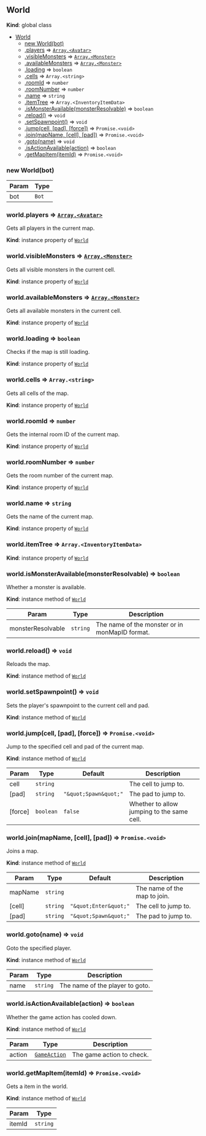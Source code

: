 <a name="World"></a>

## World
**Kind**: global class  

* [World](#World)
    * [new World(bot)](#new_World_new)
    * [.players](#World+players) ⇒ [<code>Array.&lt;Avatar&gt;</code>](#Avatar)
    * [.visibleMonsters](#World+visibleMonsters) ⇒ [<code>Array.&lt;Monster&gt;</code>](#Monster)
    * [.availableMonsters](#World+availableMonsters) ⇒ [<code>Array.&lt;Monster&gt;</code>](#Monster)
    * [.loading](#World+loading) ⇒ <code>boolean</code>
    * [.cells](#World+cells) ⇒ <code>Array.&lt;string&gt;</code>
    * [.roomId](#World+roomId) ⇒ <code>number</code>
    * [.roomNumber](#World+roomNumber) ⇒ <code>number</code>
    * [.name](#World+name) ⇒ <code>string</code>
    * [.itemTree](#World+itemTree) ⇒ <code>Array.&lt;InventoryItemData&gt;</code>
    * [.isMonsterAvailable(monsterResolvable)](#World+isMonsterAvailable) ⇒ <code>boolean</code>
    * [.reload()](#World+reload) ⇒ <code>void</code>
    * [.setSpawnpoint()](#World+setSpawnpoint) ⇒ <code>void</code>
    * [.jump(cell, [pad], [force])](#World+jump) ⇒ <code>Promise.&lt;void&gt;</code>
    * [.join(mapName, [cell], [pad])](#World+join) ⇒ <code>Promise.&lt;void&gt;</code>
    * [.goto(name)](#World+goto) ⇒ <code>void</code>
    * [.isActionAvailable(action)](#World+isActionAvailable) ⇒ <code>boolean</code>
    * [.getMapItem(itemId)](#World+getMapItem) ⇒ <code>Promise.&lt;void&gt;</code>

<a name="new_World_new"></a>

### new World(bot)

| Param | Type |
| --- | --- |
| bot | <code>Bot</code> | 

<a name="World+players"></a>

### world.players ⇒ [<code>Array.&lt;Avatar&gt;</code>](#Avatar)
Gets all players in the current map.

**Kind**: instance property of [<code>World</code>](#World)  
<a name="World+visibleMonsters"></a>

### world.visibleMonsters ⇒ [<code>Array.&lt;Monster&gt;</code>](#Monster)
Gets all visible monsters in the current cell.

**Kind**: instance property of [<code>World</code>](#World)  
<a name="World+availableMonsters"></a>

### world.availableMonsters ⇒ [<code>Array.&lt;Monster&gt;</code>](#Monster)
Gets all available monsters in the current cell.

**Kind**: instance property of [<code>World</code>](#World)  
<a name="World+loading"></a>

### world.loading ⇒ <code>boolean</code>
Checks if the map is still loading.

**Kind**: instance property of [<code>World</code>](#World)  
<a name="World+cells"></a>

### world.cells ⇒ <code>Array.&lt;string&gt;</code>
Gets all cells of the map.

**Kind**: instance property of [<code>World</code>](#World)  
<a name="World+roomId"></a>

### world.roomId ⇒ <code>number</code>
Gets the internal room ID of the current map.

**Kind**: instance property of [<code>World</code>](#World)  
<a name="World+roomNumber"></a>

### world.roomNumber ⇒ <code>number</code>
Gets the room number of the current map.

**Kind**: instance property of [<code>World</code>](#World)  
<a name="World+name"></a>

### world.name ⇒ <code>string</code>
Gets the name of the current map.

**Kind**: instance property of [<code>World</code>](#World)  
<a name="World+itemTree"></a>

### world.itemTree ⇒ <code>Array.&lt;InventoryItemData&gt;</code>
**Kind**: instance property of [<code>World</code>](#World)  
<a name="World+isMonsterAvailable"></a>

### world.isMonsterAvailable(monsterResolvable) ⇒ <code>boolean</code>
Whether a monster is available.

**Kind**: instance method of [<code>World</code>](#World)  

| Param | Type | Description |
| --- | --- | --- |
| monsterResolvable | <code>string</code> | The name of the monster or in monMapID format. |

<a name="World+reload"></a>

### world.reload() ⇒ <code>void</code>
Reloads the map.

**Kind**: instance method of [<code>World</code>](#World)  
<a name="World+setSpawnpoint"></a>

### world.setSpawnpoint() ⇒ <code>void</code>
Sets the player's spawnpoint to the current cell and pad.

**Kind**: instance method of [<code>World</code>](#World)  
<a name="World+jump"></a>

### world.jump(cell, [pad], [force]) ⇒ <code>Promise.&lt;void&gt;</code>
Jump to the specified cell and pad of the current map.

**Kind**: instance method of [<code>World</code>](#World)  

| Param | Type | Default | Description |
| --- | --- | --- | --- |
| cell | <code>string</code> |  | The cell to jump to. |
| [pad] | <code>string</code> | <code>&quot;\&quot;Spawn\&quot;&quot;</code> | The pad to jump to. |
| [force] | <code>boolean</code> | <code>false</code> | Whether to allow jumping to the same cell. |

<a name="World+join"></a>

### world.join(mapName, [cell], [pad]) ⇒ <code>Promise.&lt;void&gt;</code>
Joins a map.

**Kind**: instance method of [<code>World</code>](#World)  

| Param | Type | Default | Description |
| --- | --- | --- | --- |
| mapName | <code>string</code> |  | The name of the map to join. |
| [cell] | <code>string</code> | <code>&quot;\&quot;Enter\&quot;&quot;</code> | The cell to jump to. |
| [pad] | <code>string</code> | <code>&quot;\&quot;Spawn\&quot;&quot;</code> | The pad to jump to. |

<a name="World+goto"></a>

### world.goto(name) ⇒ <code>void</code>
Goto the specified player.

**Kind**: instance method of [<code>World</code>](#World)  

| Param | Type | Description |
| --- | --- | --- |
| name | <code>string</code> | The name of the player to goto. |

<a name="World+isActionAvailable"></a>

### world.isActionAvailable(action) ⇒ <code>boolean</code>
Whether the game action has cooled down.

**Kind**: instance method of [<code>World</code>](#World)  

| Param | Type | Description |
| --- | --- | --- |
| action | [<code>GameAction</code>](#GameAction) | The game action to check. |

<a name="World+getMapItem"></a>

### world.getMapItem(itemId) ⇒ <code>Promise.&lt;void&gt;</code>
Gets a item in the world.

**Kind**: instance method of [<code>World</code>](#World)  

| Param | Type |
| --- | --- |
| itemId | <code>string</code> | 

